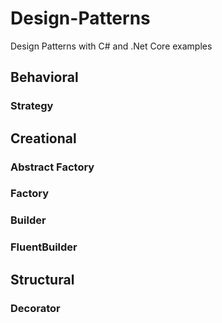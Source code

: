# Design-Patterns
Design Patterns with C# and .Net Core examples

## Behavioral 

### Strategy


## Creational 

### Abstract Factory

### Factory

### Builder

### FluentBuilder


## Structural 

### Decorator